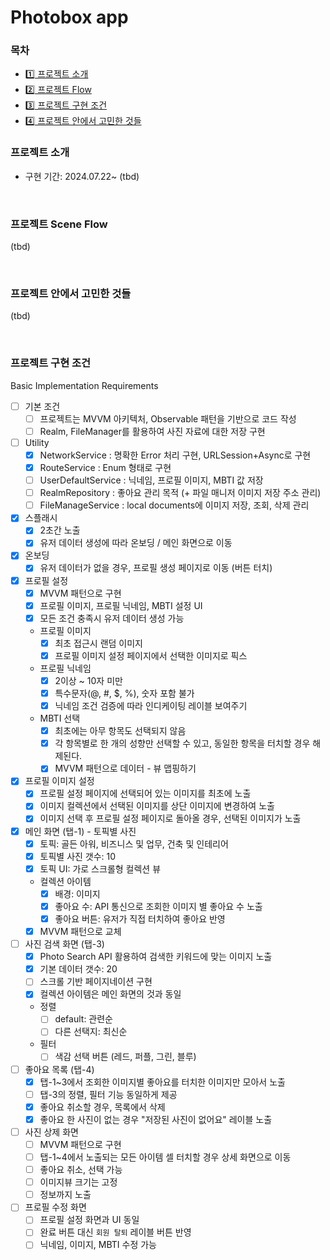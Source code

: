 #  Photobox app

### 목차
- [1️⃣ 프로젝트 소개](#-프로젝트-소개)
- [2️⃣ 프로젝트 Flow](#-프로젝트-Scene-Flow)
- [3️⃣ 프로젝트 구현 조건](#-프로젝트-구현-조건)
- [4️⃣ 프로젝트 안에서 고민한 것들](#-프로젝트-안에서-고민한-것들)

### 프로젝트 소개

- 구현 기간: 2024.07.22~
(tbd)

<br />

### 프로젝트 Scene Flow
(tbd)

<br />

### 프로젝트 안에서 고민한 것들
(tbd)

<br />

### 프로젝트 구현 조건

Basic Implementation Requirements

- [ ] 기본 조건
    - [ ] 프로젝트는 MVVM 아키텍처, Observable 패턴을 기반으로 코드 작성
    - [ ] Realm, FileManager를 활용하여 사진 자료에 대한 저장 구현

- [ ] Utility
    - [x] NetworkService : 명확한 Error 처리 구현, URLSession+Async로 구현
    - [x] RouteService : Enum 형태로 구현
    - [ ] UserDefaultService : 닉네임, 프로필 이미지, MBTI 값 저장
    - [ ] RealmRepository : 좋아요 관리 목적 (+ 파일 매니저 이미지 저장 주소 관리)
    - [ ] FileManageService : local documents에 이미지 저장, 조회, 삭제 관리
    
- [x] 스플래시
    - [x] 2초간 노출
    - [x] 유저 데이터 생성에 따라 온보딩 / 메인 화면으로 이동

- [x] 온보딩
    - [x] 유저 데이터가 없을 경우, 프로필 생성 페이지로 이동 (버튼 터치)

- [x] 프로필 설정
    - [x] MVVM 패턴으로 구현
    - [x] 프로필 이미지, 프로필 닉네임, MBTI 설정 UI
    - [x] 모든 조건 충족시 유저 데이터 생성 가능
    - 프로필 이미지
        - [x] 최초 접근시 랜덤 이미지
        - [x] 프로필 이미지 설정 페이지에서 선택한 이미지로 픽스
    - 프로필 닉네임
        - [x] 2이상 ~ 10자 미만
        - [x] 특수문자(@, #, $, %), 숫자 포함 불가
        - [x] 닉네임 조건 검증에 따라 인디케이팅 레이블 보여주기 
    - MBTI 선택
        - [x] 최초에는 아무 항목도 선택되지 않음
        - [x] 각 항목별로 한 개의 성향만 선택할 수 있고, 동일한 항목을 터치할 경우 해제된다.
        - [x] MVVM 패턴으로 데이터 - 뷰 맵핑하기
        
- [x] 프로필 이미지 설정
    - [x] 프로필 설정 페이지에 선택되어 있는 이미지를 최초에 노출
    - [x] 이미지 컬렉션에서 선택된 이미지를 상단 이미지에 변경하여 노출
    - [x] 이미지 선택 후 프로필 설정 페이지로 돌아올 경우, 선택된 이미지가 노출

- [x] 메인 화면 (탭-1) - 토픽별 사진
    - [x] 토픽: 골든 아워, 비즈니스 및 업무, 건축 및 인테리어
    - [x] 토픽별 사진 갯수: 10
    - [x] 토픽 UI: 가로 스크롤형 컬렉션 뷰
    - 컬렉션 아이템
        - [x] 배경: 이미지
        - [x] 좋아요 수: API 통신으로 조회한 이미지 별 좋아요 수 노출
        - [x] 좋아요 버튼: 유저가 직접 터치하여 좋아요 반영
    - [x] MVVM 패턴으로 교체
    
- [ ] 사진 검색 화면 (탭-3)
    - [x] Photo Search API 활용하여 검색한 키워드에 맞는 이미지 노출
    - [x] 기본 데이터 갯수: 20
    - [ ] 스크롤 기반 페이지네이션 구현
    - [x] 컬렉션 아이템은 메인 화면의 것과 동일
    - 정렬
        - [ ] default: 관련순
        - [ ] 다른 선택지: 최신순
    - 필터
        - [ ] 색감 선택 버튼 (레드, 퍼플, 그린, 블루)

- [ ] 좋아요 목록 (탭-4)
    - [x] 탭-1~3에서 조회한 이미지별 좋아요를 터치한 이미지만 모아서 노출
    - [ ] 탭-3의 정렬, 필터 기능 동일하게 제공
    - [x] 좋아요 취소할 경우, 목록에서 삭제
    - [x] 좋아요 한 사진이 없는 경우 "저장된 사진이 없어요" 레이블 노출

- [ ] 사진 상제 화면
    - [ ] MVVM 패턴으로 구현
    - [ ] 탭-1~4에서 노출되는 모든 아이템 셀 터치할 경우 상세 화면으로 이동
    - [ ] 좋아요 취소, 선택 가능
    - [ ] 이미지뷰 크기는 고정
    - [ ] 정보까지 노출

- [ ] 프로필 수정 화면
    - [ ] 프로필 설정 화면과 UI 동일
    - [ ] 완료 버튼 대신 `회원 탈퇴` 레이블 버튼 반영
    - [ ] 닉네임, 이미지, MBTI 수정 가능
